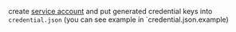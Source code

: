 
create [service account](https://console.cloud.google.com/apis/credentials) and put generated credential keys into `credential.json` (you can see example in `credential.json.example)